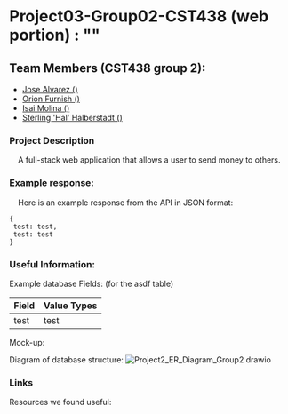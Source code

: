 # Project03-Group02-CST438 (web portion) : ""

## Team Members (CST438 group 2): 
 - [Jose Alvarez ()](https://github.com/Alvarez-Jose)
 - [Orion Furnish ()](https://github.com/OrionFurnish)
 - [Isai Molina ()](https://github.com/isaiM6)
 - [Sterling 'Hal' Halberstadt ()](https://github.com/halHalberstadt)

### Project Description<br>

&nbsp;&nbsp;&nbsp; A full-stack web application that allows a user to send money to others.

### Example response:<br>
&nbsp;&nbsp;&nbsp; Here is an example response from the API in JSON format: 

```
{
 test: test,
 test: test
}
```

### Useful Information:<br>

Example database Fields: (for the asdf table)

| Field  | Value Types |
| ------------- | ------------- |
| test  | test |

Mock-up:

Diagram of database structure:
![Project2_ER_Diagram_Group2 drawio](https://user-images.githubusercontent.com/90930042/162277116-eec8a98d-84b5-4ca5-9a40-8ccb6fbd2f97.png)


### Links<br>
 Resources we found useful:
